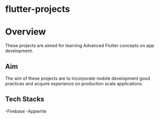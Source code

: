 # flutter-projects

# Overview

These projects are aimed for learning Advanced Flutter concepts on app development. 

## Aim

The aim of these projects are to incorporate mobile development good practices and acquire experience on production scale applications.


## Tech Stacks

-Firebase
-Appwrite
